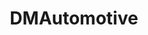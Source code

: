 ---
title: "DMAutomotive"
url: /carbajosa-de-la-sagrada/dmautomotive/
shop: reparación de automóviles
---